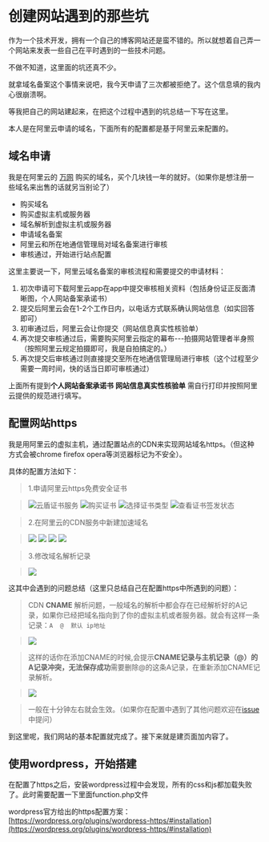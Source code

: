 创建网站遇到的那些坑
=================

作为一个技术开发，拥有一个自己的博客网站还是蛮不错的。所以就想着自己弄一个网站来发表一些自己在平时遇到的一些技术问题。

不做不知道，这里面的坑还真不少。

就拿域名备案这个事情来说吧，我今天申请了三次都被拒绝了。这个信息填的我内心很崩溃啊。

等我把自己的网站建起来，在把这个过程中遇到的坑总结一下写在这里。

本人是在阿里云申请的域名，下面所有的配置都是基于阿里云来配置的。

## 域名申请

我是在阿里云的 [万网](https://wanwang.aliyun.com/) 购买的域名，买个几块钱一年的就好。（如果你是想注册一些域名来出售的话就另当别论了）

* 购买域名
* 购买虚拟主机或服务器
* 域名解析到虚拟主机或服务器
* 申请域名备案
* 阿里云和所在地通信管理局对域名备案进行审核
* 审核通过，开始进行站点配置

这里主要说一下，阿里云域名备案的审核流程和需要提交的申请材料：

1. 初次申请可下载阿里云app在app中提交审核相关资料（包括身份证正反面清晰图，个人网站备案承诺书）
2. 提交后阿里云会在1-2个工作日内，以电话方式联系确认网站信息（如实回答即可）
3. 初审通过后，阿里云会让你提交（网站信息真实性核验单）
4. 再次提交审核通过后，需要购买阿里云指定的幕布---拍摄网站管理者半身照（按照阿里云规定拍摄即可，我是自拍搞定的。）
4. 再次提交后审核通过则直接提交至所在地通信管理局进行审核（这个过程至少需要一周时间，快的话当日即可审核通过）

上面所有提到**个人网站备案承诺书** **网站信息真实性核验单** 需自行打印并按照阿里云提供的规范进行填写。

## 配置网站https

我是用阿里云的虚拟主机，通过配置站点的CDN来实现网站域名https。（但这种方式会被chrome firefox opera等浏览器标记为不安全）。

具体的配置方法如下：

> 1.申请阿里云https免费安全证书

> ![云盾证书服务](http://oqpmmru7y.bkt.clouddn.com/1zhengshu.png)
> ![购买证书](http://oqpmmru7y.bkt.clouddn.com/2maizhengshu.png)
> ![选择证书类型](http://oqpmmru7y.bkt.clouddn.com/3xuanzezhengshu.png)
> ![查看证书签发状态](http://oqpmmru7y.bkt.clouddn.com/4qianfazhengshu.png)

> 2.在阿里云的CDN服务中新建加速域名

> ![](http://oqpmmru7y.bkt.clouddn.com/5tianjiayuming.png)
> ![](http://oqpmmru7y.bkt.clouddn.com/6tianjiayumingcdn.png)
> ![](http://oqpmmru7y.bkt.clouddn.com/7cdnpeizhihttps.png)
> ![](http://oqpmmru7y.bkt.clouddn.com/8fuzhicname.png)

> 3.修改域名解析记录

> ![](http://oqpmmru7y.bkt.clouddn.com/9tianjiacnamejiexi.png)

这其中会遇到的问题总结（这里只总结自己在配置https中所遇到的问题）： 

> CDN **CNAME** 解析问题，一般域名的解析中都会存在已经解析好的A记录，如果你已经把域名指向到了你的虚拟主机或者服务器。就会有这样一条记录：`A  @  默认 ip地址`

> ![](http://oqpmmru7y.bkt.clouddn.com/10yumingjiexi.png)

> 这样的话你在添加CNAME的时候,会提示**CNAME记录与主机记录（@）的A记录冲突，无法保存成功**需要删除@的这条A记录，在重新添加CNAME记录解析。

> ![](http://oqpmmru7y.bkt.clouddn.com/11jiaxihaode.png)

> 一般在十分钟左右就会生效。（如果你在配置中遇到了其他问题欢迎在[issue](https://github.com/smileyby/create-website/issues)中提问）

到这里呢，我们网站的基本配置就完成了。接下来就是建页面加内容了。

## 使用wordpress，开始搭建

在配置了https之后，安装wordpress过程中会发现，所有的css和js都加载失败了。此时需要配置一下里面function.php文件

wordpress官方给出的https配置方案：[https://wordpress.org/plugins/wordpress-https/#installation](https://wordpress.org/plugins/wordpress-https/#installation)

